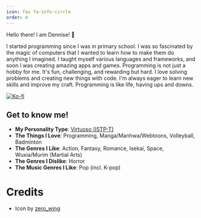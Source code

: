 ```yaml
---
icon: fas fa-info-circle
order: 4
---
```


Hello there! I am Dennise! 👋

I started programming since I was in primary school. I was so fascinated by the magic of computers that I wanted to learn how to make them do anything I imagined. I taught myself various languages and frameworks, and soon I was creating amazing apps and games. Programming is not just a hobby for me. It's fun, challenging, and rewarding but hard. I love solving problems and creating new things with code. I'm always eager to learn new skills and improve my craft. Programming is like life, having ups and downs.

[![Ko-fi](https://ko-fi.com/img/githubbutton_sm.svg)](https://ko-fi.com/R6R0UXG7G)

## Get to know me!

- **My Personality Type**: [Virtuoso (ISTP-T)](https://16personalities.com/istp-personality)
- **The Things I Love**: Programming, Manga/Manhwa/Webtoons, Volleyball, Badminton
- **The Genres I Like**: Action, Fantasy, Romance, Isekai, Space, Wuxia/Murim (Martial Arts)
- **The Genres I Dislike**: Horror
- **The Music Genres I Like**: Pop (incl. K-pop)

# Credits

- Icon by [zero_wing](https://flaticon.com/free-icon/blog_9836465)